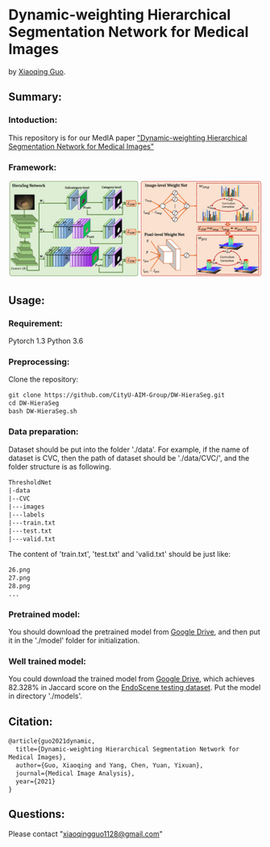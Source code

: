 # Dynamic-weighting Hierarchical Segmentation Network for Medical Images

by [Xiaoqing Guo](https://guo-xiaoqing.github.io/).

## Summary:

### Intoduction:
This repository is for our MedIA paper ["Dynamic-weighting Hierarchical Segmentation Network for Medical Images"]()

### Framework:
![](https://github.com/CityU-AIM-Group/DW-HieraSeg/raw/master/Figs/network.png)

## Usage:
### Requirement:
Pytorch 1.3
Python 3.6

### Preprocessing:
Clone the repository:
```
git clone https://github.com/CityU-AIM-Group/DW-HieraSeg.git
cd DW-HieraSeg 
bash DW-HieraSeg.sh
```

### Data preparation:
Dataset should be put into the folder './data'. For example, if the name of dataset is CVC, then the path of dataset should be './data/CVC/', and the folder structure is as following.
```
ThresholdNet
|-data
|--CVC
|---images
|---labels
|---train.txt
|---test.txt
|---valid.txt
```
The content of 'train.txt', 'test.txt' and 'valid.txt' should be just like:
```
26.png
27.png
28.png
...
```

### Pretrained model:
You should download the pretrained model from [Google Drive](https://drive.google.com/file/d/1yeZxwV6dYHQJmj2i5x9PnB6u-rqvlkCj/view?usp=sharing), and then put it in the './model' folder for initialization. 

### Well trained model:
You could download the trained model from [Google Drive](https://drive.google.com/file/d/1kdBHzZJPyOmZ3d4dKp4RjFmDfYaK6C58/view?usp=sharing), which achieves 82.328% in Jaccard score on the [EndoScene testing dataset](https://www.hindawi.com/journals/jhe/2017/4037190/). Put the model in directory './models'.

## Citation:
```
@article{guo2021dynamic,
  title={Dynamic-weighting Hierarchical Segmentation Network for Medical Images},
  author={Guo, Xiaoqing and Yang, Chen, Yuan, Yixuan},
  journal={Medical Image Analysis},
  year={2021}
}
```

## Questions:
Please contact "xiaoqingguo1128@gmail.com" 
